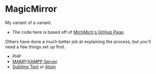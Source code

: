# MagicMirror
My variant of a variant.
- The code here is based off of [MichMich's GitHub Page](https://github.com/MichMich/MagicMirror).

Others have done a much better job at explaining the process, but you'll need a few things set up first.
- PHP
- [MAMP](https://www.mamp.info/en/)/[XAMPP Server](https://www.apachefriends.org/index.html)
- [Sublime Text](https://www.sublimetext.com/) or [Atom](https://atom.io/)
